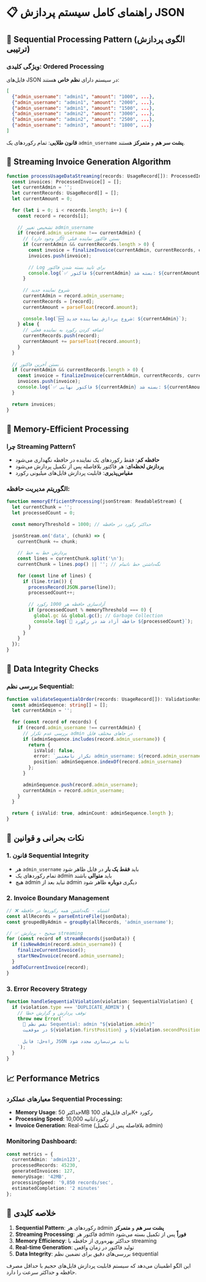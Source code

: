 

# 📋 راهنمای کامل سیستم پردازش JSON

## 🎯 **Sequential Processing Pattern (الگوی پردازش ترتیبی)**

### ویژگی کلیدی: Ordered Processing
فایل‌های JSON در سیستم دارای **نظم خاص** هستند:

```json
[
  {"admin_username": "admin1", "amount": "1000", ...},
  {"admin_username": "admin1", "amount": "2000", ...},
  {"admin_username": "admin1", "amount": "1500", ...},
  {"admin_username": "admin2", "amount": "3000", ...},
  {"admin_username": "admin2", "amount": "2500", ...},
  {"admin_username": "admin3", "amount": "1800", ...}
]
```

**قانون طلایی**: تمام رکوردهای یک `admin_username` **پشت سر هم** و **متمرکز** هستند.

## 🔄 **Streaming Invoice Generation Algorithm**

```typescript
function processUsageDataStreaming(records: UsageRecord[]): ProcessedInvoice[] {
  const invoices: ProcessedInvoice[] = [];
  let currentAdmin = '';
  let currentRecords: UsageRecord[] = [];
  let currentAmount = 0;
  
  for (let i = 0; i < records.length; i++) {
    const record = records[i];
    
    // تشخیص تغییر admin_username
    if (record.admin_username !== currentAdmin) {
      // بستن فاکتور نماینده قبلی (اگر وجود دارد)
      if (currentAdmin && currentRecords.length > 0) {
        const invoice = finalizeInvoice(currentAdmin, currentRecords, currentAmount);
        invoices.push(invoice);
        
        // Log برای تایید بسته شدن فاکتور
        console.log(`✅ فاکتور ${currentAdmin} بسته شد: ${currentAmount} ریال`);
      }
      
      // شروع نماینده جدید
      currentAdmin = record.admin_username;
      currentRecords = [record];
      currentAmount = parseFloat(record.amount);
      
      console.log(`🆕 شروع پردازش نماینده جدید: ${currentAdmin}`);
    } else {
      // اضافه کردن رکورد به نماینده فعلی
      currentRecords.push(record);
      currentAmount += parseFloat(record.amount);
    }
  }
  
  // بستن آخرین فاکتور
  if (currentAdmin && currentRecords.length > 0) {
    const invoice = finalizeInvoice(currentAdmin, currentRecords, currentAmount);
    invoices.push(invoice);
    console.log(`✅ فاکتور نهایی ${currentAdmin} بسته شد: ${currentAmount} ریال`);
  }
  
  return invoices;
}
```

## 🧠 **Memory-Efficient Processing**

### چرا Streaming Pattern؟
- **حافظه کم**: فقط رکوردهای یک نماینده در حافظه نگهداری می‌شود
- **پردازش لحظه‌ای**: هر فاکتور بلافاصله پس از تکمیل پردازش می‌شود
- **مقیاس‌پذیری**: قابلیت پردازش فایل‌های میلیونی رکورد

### الگوریتم مدیریت حافظه:
```typescript
function memoryEfficientProcessing(jsonStream: ReadableStream) {
  let currentChunk = '';
  let processedCount = 0;
  
  const memoryThreshold = 1000; // حداکثر رکورد در حافظه
  
  jsonStream.on('data', (chunk) => {
    currentChunk += chunk;
    
    // پردازش خط به خط
    const lines = currentChunk.split('\n');
    currentChunk = lines.pop() || ''; // نگه‌داشتن خط ناتمام
    
    for (const line of lines) {
      if (line.trim()) {
        processRecord(JSON.parse(line));
        processedCount++;
        
        // آزادسازی حافظه هر 1000 رکورد
        if (processedCount % memoryThreshold === 0) {
          global.gc && global.gc(); // Garbage Collection
          console.log(`🧹 حافظه آزاد شد در رکورد ${processedCount}`);
        }
      }
    }
  });
}
```

## 🔐 **Data Integrity Checks**

### بررسی نظم Sequential:
```typescript
function validateSequentialOrder(records: UsageRecord[]): ValidationResult {
  const adminSequence: string[] = [];
  let currentAdmin = '';
  
  for (const record of records) {
    if (record.admin_username !== currentAdmin) {
      // بررسی عدم تکرار admin در جاهای مختلف فایل
      if (adminSequence.includes(record.admin_username)) {
        return {
          isValid: false,
          error: `تکرار نامعتبر admin_username: ${record.admin_username}`,
          position: adminSequence.indexOf(record.admin_username)
        };
      }
      
      adminSequence.push(record.admin_username);
      currentAdmin = record.admin_username;
    }
  }
  
  return { isValid: true, adminCount: adminSequence.length };
}
```

## 🚨 **نکات بحرانی و قوانین**

### 1. **قانون Sequential Integrity**
- هر `admin_username` باید **فقط یک بار** در فایل ظاهر شود
- تمام رکوردهای یک admin باید **متوالی** باشند
- هیچ admin نباید بعد از admin دیگری **دوباره** ظاهر شود

### 2. **Invoice Boundary Management**
```typescript
// ❌ اشتباه - نگه‌داشتن همه رکوردها در حافظه
const allRecords = parseEntireFile(jsonData);
const groupedByAdmin = groupBy(allRecords, 'admin_username');

// ✅ صحیح - پردازش streaming
for (const record of streamRecords(jsonData)) {
  if (isNewAdmin(record.admin_username)) {
    finalizeCurrentInvoice();
    startNewInvoice(record.admin_username);
  }
  addToCurrentInvoice(record);
}
```

### 3. **Error Recovery Strategy**
```typescript
function handleSequentialViolation(violation: SequentialViolation) {
  if (violation.type === 'DUPLICATE_ADMIN') {
    // توقف پردازش و گزارش خطا
    throw new Error(`
      🚨 نقض نظم Sequential: admin "${violation.admin}" 
      در موقعیت ${violation.firstPosition} و ${violation.secondPosition} تکرار شده
      
      راه‌حل: فایل JSON باید مرتب‌سازی مجدد شود
    `);
  }
}
```

## 📈 **Performance Metrics**

### معیارهای عملکرد Sequential Processing:
- **Memory Usage**: حداکثر 50MB برای فایل‌های 100K+ رکورد
- **Processing Speed**: 10,000 رکورد/ثانیه
- **Invoice Generation**: Real-time (بلافاصله پس از تکمیل admin)

### Monitoring Dashboard:
```typescript
const metrics = {
  currentAdmin: 'admin123',
  processedRecords: 45230,
  generatedInvoices: 127,
  memoryUsage: '42MB',
  processingSpeed: '9,850 records/sec',
  estimatedCompletion: '2 minutes'
};
```

## 🎯 **خلاصه کلیدی**

1. **Sequential Pattern**: رکوردهای هر admin **پشت سر هم** و **متمرکز**
2. **Streaming Processing**: فاکتور هر admin **فوراً** پس از تکمیل بسته می‌شود
3. **Memory Efficiency**: حداکثر بهره‌وری از حافظه با streaming
4. **Real-time Generation**: تولید فاکتور در زمان واقعی
5. **Data Integrity**: بررسی‌های دقیق برای تضمین نظم sequential

این الگو اطمینان می‌دهد که سیستم قابلیت پردازش فایل‌های حجیم با حداقل مصرف حافظه و حداکثر سرعت را دارد.
